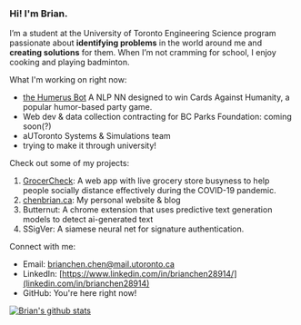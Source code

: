 ### Hi! I'm Brian.

I’m a student at the University of Toronto Engineering Science program passionate about **identifying problems** in the world around me and **creating solutions** for them. When I’m not cramming for school, I enjoy cooking and playing badminton.

What I'm working on right now: 
- [the Humerus Bot](https://utmist.gitlab.io/projects/humerus) A NLP NN designed to win Cards Against Humanity, a popular humor-based party game. 
- Web dev & data collection contracting for BC Parks Foundation: coming soon(?)
- aUToronto Systems & Simulations team
- trying to make it through university!

Check out some of my projects:
1. [GrocerCheck](https://grocercheck.ca): A web app with live grocery store busyness to help people socially distance effectively during the COVID-19 pandemic.
2. [chenbrian.ca](https://chenbrian.ca): My personal website & blog
3. Butternut: A chrome extension that uses predictive text generation models to detect ai-generated text
4. SSigVer: A siamese neural net for signature authentication.

Connect with me:

- Email: [brianchen.chen@mail.utoronto.ca](mailto:brianchen.chen@mail.utoronto.ca)
- LinkedIn: [https://www.linkedin.com/in/brianchen28914/](linkedin.com/in/brianchen28914)
- GitHub: You're here right now!

[![Brian's github stats](https://github-readme-stats.vercel.app/api?username=ihasdapie&count_private=true&show_icons=true&hide_rank=true)](https://github.com/anuraghazra/github-readme-stats)

